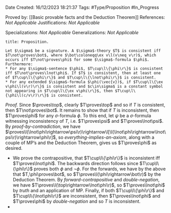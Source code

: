 <div class="topSpace"></div>

Date Created: 16/12/2023 18:21:37
Tags: #Type/Proposition #In_Progress

Proved by: [[Basic provable facts and the Deduction Theorem]]
References: <i>Not Applicable</i>
Justifications: <i>Not Applicable</i>

Specializations: <i>Not Applicable</i>
Generalizations: <i>Not Applicable</i>

``` ad-Proposition
title: Proposition.

Let $\sigma$ be a signature. A $\sigma$-theory $T$ is consistent iff $T\not\proves\bot$, where $\bot\coloneqq\ex v\l(v\neq v\r)$, which occurs iff $T\not\proves\phi$ for some $\sigma$-formula $\phi$. Furthermore:
* For any $\sigma$-sentence $\phi$, $T\cup\l\{\phi\r\}$ is consistent iff $T\not\proves\lnot\phi$. If $T$ is consistent, then at least one of $T\cup\l\{\phi\r\}$ and $T\cup\l\{\lnot\phi\r\}$ is consistent.
* For any extended $\sigma$-formula $\phi(\vec{v})$, if $T\cup\l\{\ex v\phi\l(v\r)\r\}$ is consistent and $c\in\sigma$ is a constant symbol not appearing in $T\cup\l\{\ex v\phi\r\}$, then $T\cup\l\{\phi\l(c/v\r)\r\}$ is consistent.

```

<i>Proof.</i> Since $\proves\top$, clearly $T\proves\top$ and so if $T$ is consistent, then $T\not\proves\bot$. It remains to show that if $T$ is inconsistent, then $T\proves\phi$ for any $\sigma$-formula $\phi$. To this end, let $\psi$ be a $\sigma$-formula witnessing inconsistency of $T$, i.e. $T\proves\psi$ and $T\proves\lnot\psi$. By <i>proof-by-contradiction</i>, we have $\proves\l(\lnot\phi\rightarrow\psi\r)\rightarrow\l[\l(\lnot\phi\rightarrow\lnot\psi\r)\rightarrow\phi\r]$, so <i>everything-implies-an-axiom</i>, along with a couple of MP’s and the Deduction Theorem, gives us $T\proves\phi$ as desired.
* We prove the contrapositive, that $T\cup\l\{\phi\r\}$ is inconsistent iff $T\proves\lnot\phi$. The backwards direction follows since $T\cup\l\{\phi\r\}$ proves both $\phi$ and $\lnot\phi$. For the forwards, we have by the above that $T,\phi\proves\bot$, so $T\proves\l(\phi\rightarrow\bot\r)$ by the Deduction Theorem. By <i>forward-contrapositive</i> and <i>double-negation</i>, we have $T\proves\l(\top\rightarrow\lnot\phi\r)$, so $T\proves\lnot\phi$ by <i>truth</i> and an application of MP. Finally, if both $T\cup\l\{\phi\r\}$ and $T\cup\l\{\lnot\phi\r\}$ are inconsistent, then $T\proves\lnot\phi$ and $T\proves\phi$ by <i>double-negation</i> and so $T$ is inconsistent.
* 
